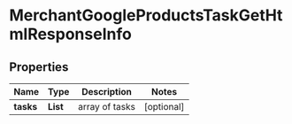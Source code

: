 # MerchantGoogleProductsTaskGetHtmlResponseInfo


## Properties

| Name | Type | Description | Notes |
|------------ | ------------- | ------------- | -------------|
**tasks** | **List<MerchantGoogleProductsTaskGetHtmlTaskInfo>** | array of tasks |[optional]|